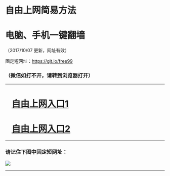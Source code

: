 ﻿# 自由上网简易方法

# 电脑、手机一键翻墙

（2017/10/07 更新，网址有效）

固定短网址：https://git.io/free99

### （微信如打不开，请转到浏览器打开）


***





# &nbsp;&nbsp; <a href="http://ft2273313136.fwq-tz-1001.info/fwqtz01.html?t=100700127066 " target="_blank">自由上网入口1</a>
# &nbsp;&nbsp; <a href="http://ft1289219991.fwq-tz-1002.info/fwqtz02.html?t=100700130661 " target="_blank">自由上网入口2</a>
***

### 请记住下图中固定短网址：

<img src="https://s3-us-west-2.amazonaws.com/fwq-1001/yjfq-20170905okok.png" /> 


***

